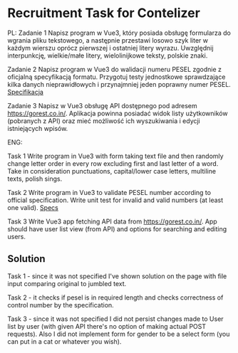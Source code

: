 # Recruitment Task for Contelizer

PL:
Zadanie 1
Napisz program w Vue3, który posiada obsługę formularza do wgrania pliku tekstowego, a następnie przestawi losowo szyk liter w każdym wierszu oprócz pierwszej i ostatniej litery wyrazu. Uwzględnij interpunkcję, wielkie/małe litery, wielolinijkowe teksty, polskie znaki.

Zadanie 2
Napisz program w Vue3 do walidacji numeru PESEL zgodnie z oficjalną specyfikacją formatu. Przygotuj testy jednostkowe sprawdzające kilka danych nieprawidłowych i przynajmniej jeden poprawny numer PESEL. [Specifikacja](https://www.gov.pl/web/gov/czym-jest-numer-pesel)

Zadanie 3
Napisz w Vue3 obsługę API dostępnego pod adresem https://gorest.co.in/. Aplikacja powinna posiadać widok listy użytkowników (pobranych z API) oraz mieć możliwość ich wyszukiwania i edycji istniejących wpisów.

ENG:

Task 1
Write program in Vue3 with form taking text file and then randomly change letter order in every row excluding first and last letter of a word. Take in consideration
punctuations, capital/lower case letters, multiline texts, polish sings.

Task 2
Write program in Vue3 to validate PESEL number according to official specification. Write unit test for invalid and valid numbers (at least one valid).
[Specs](https://www.gov.pl/web/gov/czym-jest-numer-pesel)

Task 3
Write Vue3 app fetching API data from https://gorest.co.in/. App should have user list view (from API) and options for searching and editing users.

## Solution

Task 1 - since it was not specified I've shown solution on the page with file input comparing original to jumbled text.

Task 2 - it checks if pesel is in required length and checks correctness of control number by the specification.

Task 3 - since it was not specified I did not persist changes made to User list by user (with given API there's no option of making actual POST requests). Also I did not implement form for gender to be a select form (you can put in a cat or whatever you wish).
